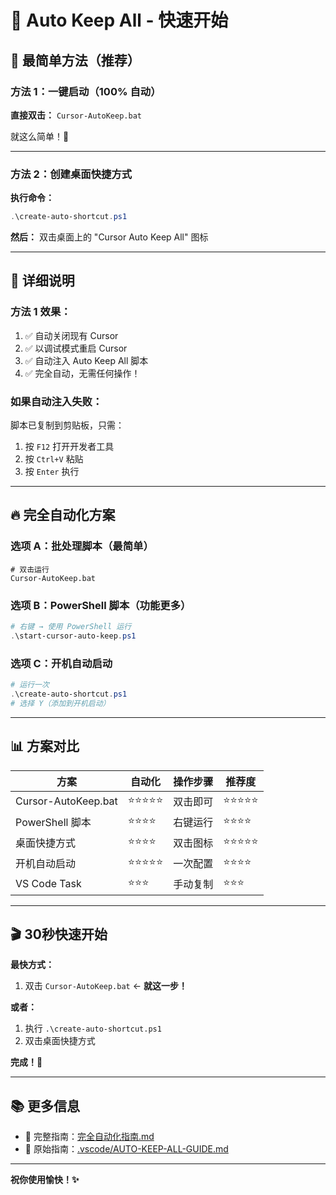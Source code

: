 # 🚀 Auto Keep All - 快速开始

## 🎯 最简单方法（推荐）

### 方法 1：一键启动（100% 自动）

**直接双击：** `Cursor-AutoKeep.bat`

就这么简单！🎉

---

### 方法 2：创建桌面快捷方式

**执行命令：**
```powershell
.\create-auto-shortcut.ps1
```

**然后：** 双击桌面上的 "Cursor Auto Keep All" 图标

---

## 📝 详细说明

### 方法 1 效果：

1. ✅ 自动关闭现有 Cursor
2. ✅ 以调试模式重启 Cursor
3. ✅ 自动注入 Auto Keep All 脚本
4. ✅ 完全自动，无需任何操作！

### 如果自动注入失败：

脚本已复制到剪贴板，只需：
1. 按 `F12` 打开开发者工具
2. 按 `Ctrl+V` 粘贴
3. 按 `Enter` 执行

---

## 🔥 完全自动化方案

### 选项 A：批处理脚本（最简单）

```batch
# 双击运行
Cursor-AutoKeep.bat
```

### 选项 B：PowerShell 脚本（功能更多）

```powershell
# 右键 → 使用 PowerShell 运行
.\start-cursor-auto-keep.ps1
```

### 选项 C：开机自动启动

```powershell
# 运行一次
.\create-auto-shortcut.ps1
# 选择 Y（添加到开机启动）
```

---

## 📊 方案对比

| 方案 | 自动化 | 操作步骤 | 推荐度 |
|------|--------|---------|--------|
| Cursor-AutoKeep.bat | ⭐⭐⭐⭐⭐ | 双击即可 | ⭐⭐⭐⭐⭐ |
| PowerShell 脚本 | ⭐⭐⭐⭐ | 右键运行 | ⭐⭐⭐⭐ |
| 桌面快捷方式 | ⭐⭐⭐⭐ | 双击图标 | ⭐⭐⭐⭐⭐ |
| 开机自动启动 | ⭐⭐⭐⭐⭐ | 一次配置 | ⭐⭐⭐⭐ |
| VS Code Task | ⭐⭐⭐ | 手动复制 | ⭐⭐⭐ |

---

## 🎬 30秒快速开始

**最快方式：**

1. 双击 `Cursor-AutoKeep.bat` ← **就这一步！**

**或者：**

1. 执行 `.\create-auto-shortcut.ps1`
2. 双击桌面快捷方式

**完成！🎉**

---

## 📚 更多信息

- 📖 完整指南：[完全自动化指南.md](./完全自动化指南.md)
- 📖 原始指南：[.vscode/AUTO-KEEP-ALL-GUIDE.md](./.vscode/AUTO-KEEP-ALL-GUIDE.md)

---

**祝你使用愉快！✨**

